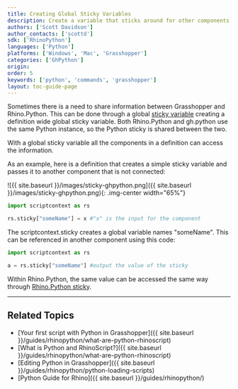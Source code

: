 ```yaml
---
title: Creating Global Sticky Variables
description: Create a variable that sticks around for other components.
authors: ['Scott Davidson']
author_contacts: ['scottd']
sdk: ['RhinoPython']
languages: ['Python']
platforms: ['Windows', 'Mac', 'Grasshopper']
categories: ['GhPython']
origin:
order: 5
keywords: ['python', 'commands', 'grasshopper']
layout: toc-guide-page
---
```


Sometimes there is a need to share information between Grasshopper and Rhino.Python.  This can be done through a global [sticky variable](http://developer.rhino3d.com/samples/rhinopython/sticky-values/) creating a definition wide global sticky variable. Both Rhino.Python and gh.python use the same Python instance, so the Python sticky is shared between the two.

With a global sticky variable all the components in a definition can access the information.

As an example, here is a definition that creates a simple sticky variable and passes it to another component that is not connected:



![{{ site.baseurl }}/images/sticky-ghpython.png]({{ site.baseurl }}/images/sticky-ghpython.png){: .img-center width="65%"}


```python
import scriptcontext as rs

rs.sticky["someName"] = x #"x" is the input for the component

```

The scriptcontext.sticky creates a global variable names "someName".  This can be referenced in another component using this code:


```python
import scriptcontext as rs

a = rs.sticky["someName"] #output the value of the sticky

```

Within Rhino.Python, the same value can be accessed the same way through [Rhino.Python sticky](http://developer.rhino3d.com/samples/rhinopython/sticky-values/).

---

## Related Topics

- [Your first script with Python in Grasshopper]({{ site.baseurl }}/guides/rhinopython/what-are-python-rhinoscript)
- [What is Python and RhinoScript?]({{ site.baseurl }}/guides/rhinopython/what-are-python-rhinoscript)
- [Editing Python in Grasshopper]({{ site.baseurl }}/guides/rhinopython/python-loading-scripts)
- [Python Guide for Rhino]({{ site.baseurl }}/guides/rhinopython/)
